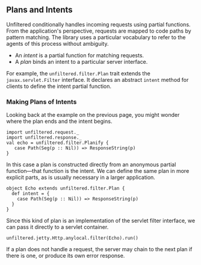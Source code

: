Plans and Intents
-----------------

Unfiltered conditionally handles incoming requests using partial
functions. From the application's perspective, requests are
mapped to code paths by pattern matching. The library uses
a particular vocabulary to refer to the agents of this process
without ambiguity.

* An *intent* is a partial function for matching requests.
* A *plan* binds an intent to a particular server interface.

For example, the `unfiltered.filter.Plan` trait extends the
`javax.servlet.Filter` interface. It declares an abstract `intent`
method for clients to define the intent partial function.

### Making Plans of Intents

Looking back at the example on the previous page, you might wonder
where the plan ends and the intent begins.

    import unfiltered.request._
    import unfiltered.response._
    val echo = unfiltered.filter.Planify {
       case Path(Seg(p :: Nil)) => ResponseString(p)
    }

In this case a plan is constructed directly from an anonymous partial
function—that function is the intent. We can define the same plan in
more explicit parts, as is usually necessary in a larger application.

    object Echo extends unfiltered.filter.Plan {
      def intent = {
        case Path(Seg(p :: Nil)) => ResponseString(p)
      }
    }

Since this kind of plan is an implementation of the servlet filter
interface, we can pass it directly to a servlet container.

    unfiltered.jetty.Http.anylocal.filter(Echo).run()

If a plan does not handle a request, the server may chain to the next
plan if there is one, or produce its own error response.
